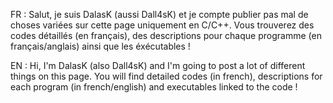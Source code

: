 
<!---
DalasK/DalasK is a ✨ special ✨ repository because its `README.md` (this file) appears on your GitHub profile.
You can click the Preview link to take a look at your changes.
--->
FR : Salut, je suis DalasK (aussi Dall4sK) et je compte publier pas mal de choses variées sur cette page uniquement en C/C++. Vous trouverez des codes détaillés (en français), des descriptions pour chaque programme (en français/anglais) ainsi que les éxécutables ! 

EN : Hi, I'm DalasK (also Dall4sK) and I'm going to post a lot of different things on this page. You will find detailed codes (in french), descriptions for each program (in french/english) and executables linked to the code ! 
